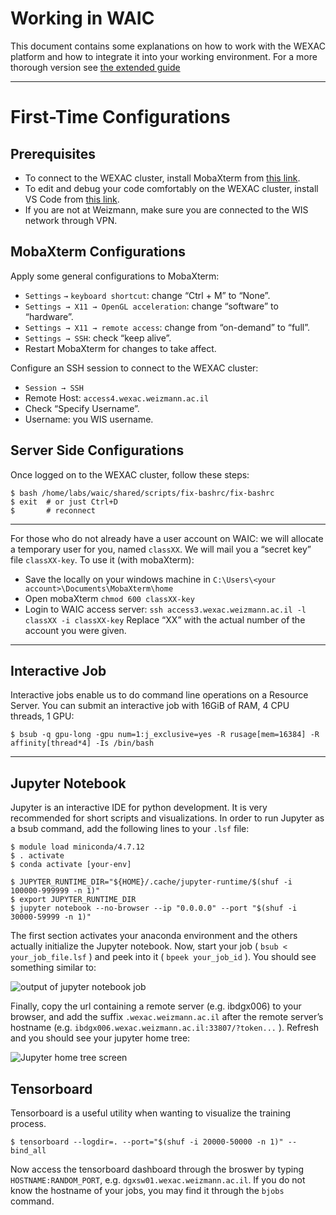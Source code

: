 # Working in WAIC
This document contains some explanations on how to work with the WEXAC platform and how to integrate it into your working environment. 
For a more thorough version see [the extended guide](https://paper.dropbox.com/published/Working-in-WAIC--BNEoueUkXGzVIrM8TC11ykILBg-QA8DVFXMFPOb5L4z7DvT2Et)

----------
# First-Time Configurations

## Prerequisites
- To connect to the WEXAC cluster, install MobaXterm from [this link](https://mobaxterm.mobatek.net/download.html).
- To edit and debug your code comfortably on the WEXAC cluster, install VS Code from [this link](https://code.visualstudio.com/).
- If you are not at Weizmann, make sure you are connected to the WIS network through VPN.

## MobaXterm Configurations

Apply some general configurations to MobaXterm:

- `Settings` `→` `keyboard shortcut`: change “Ctrl + M” to “None”.
- `Settings → X11 → OpenGL acceleration`: change “software” to “hardware”.
- `Settings → X11 → remote access`: change from “on-demand” to “full”.
- `Settings → SSH`: check “keep alive”.
- Restart MobaXterm for changes to take affect.

Configure an SSH session to connect to the WEXAC cluster:

- `Session → SSH`
- Remote Host: `access4.wexac.weizmann.ac.il`
- Check “Specify Username”.
- Username: you WIS username.
## Server Side Configurations

Once logged on to the WEXAC cluster, follow these steps:

    $ bash /home/labs/waic/shared/scripts/fix-bashrc/fix-bashrc
    $ exit  # or just Ctrl+D
    $       # reconnect

----------

For those who do not already have a user account on WAIC: we will allocate a temporary user for you, named `classXX`.
We will mail you a “secret key” file `classXX-key`.
To use it (with mobaXterm):
- Save the locally on your windows machine in `C:\Users\<your account>\Documents\MobaXterm\home`
- Open mobaXterm
  `chmod 600 classXX-key`
- Login to WAIC access server:
  `ssh access3.wexac.weizmann.ac.il -l classXX -i classXX-key`
Replace “XX” with the actual number of the account you were given.   

----------
    
## Interactive Job
Interactive jobs enable us to do command line operations on a Resource Server.
You can submit an interactive job with 16GiB of RAM, 4 CPU threads, 1 GPU:

    $ bsub -q gpu-long -gpu num=1:j_exclusive=yes -R rusage[mem=16384] -R affinity[thread*4] -Is /bin/bash
 
---------- 
 
## Jupyter Notebook

Jupyter is an interactive IDE for python development. It is very recommended for short scripts and visualizations.
In order to run Jupyter as a bsub command, add the following lines to your `.lsf` file:

    $ module load miniconda/4.7.12
    $ . activate
    $ conda activate [your-env]
    
    $ JUPYTER_RUNTIME_DIR="${HOME}/.cache/jupyter-runtime/$(shuf -i 100000-999999 -n 1)"
    $ export JUPYTER_RUNTIME_DIR
    $ jupyter notebook --no-browser --ip "0.0.0.0" --port "$(shuf -i 30000-59999 -n 1)"

The first section activates your anaconda environment and the others actually initialize the Jupyter notebook.
Now, start your job ( `bsub < your_job_file.lsf` ) and peek into it ( `bpeek your_job_id` ). 
You should see something similar to:

![output of jupyter notebook job](https://paper-attachments.dropbox.com/s_2BA2184B298312218670366F2059CCCF17C5EFC621E967D8D05F327C201618FD_1606668948097_image.png)


Finally, copy the url containing a remote server (e.g. ibdgx006) to your browser, and add the suffix `.wexac.weizmann.ac.il` after the remote server’s hostname (e.g. `ibdgx006.wexac.weizmann.ac.il:33807/?token...` ). Refresh and you should see your jupyter home tree:

![Jupyter home tree screen](https://paper-attachments.dropbox.com/s_2BA2184B298312218670366F2059CCCF17C5EFC621E967D8D05F327C201618FD_1606669078291_image.png)

## Tensorboard

Tensorboard is a useful utility when wanting to visualize the training process.

    $ tensorboard --logdir=. --port="$(shuf -i 20000-50000 -n 1)" --bind_all

Now access the tensorboard dashboard through the broswer by typing `HOSTNAME:RANDOM_PORT`, e.g. `dgxsw01.wexac.weizmann.ac.il`. If you do not know the hostname of your jobs, you may find it through the `bjobs` command.


